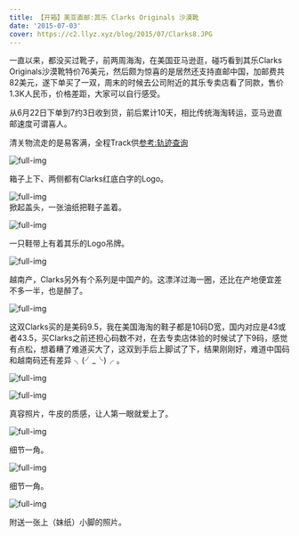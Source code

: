 ```yaml
---
title: 【开箱】美亚直邮:其乐 Clarks Originals 沙漠靴
date: '2015-07-03'
cover: https://c2.llyz.xyz/blog/2015/07/Clarks8.JPG
---
```



一直以来，都没买过靴子，前两周海淘，在美国亚马逊逛，碰巧看到其乐Clarks Originals沙漠靴特价76美元，然后颇为惊喜的是居然还支持直邮中国，加邮费共82美元，遂下单买了一双，周末的时候去公司附近的其乐专卖店看了同款，售价1.3K人民币，价格差距，大家可以自行感受。

从6月22日下单到7约3日收到货，前后累计10天，相比传统海淘转运，亚马逊直邮速度可谓喜人。

清关物流走的是易客满，全程Track供[参考:轨迹查询](https://www.ecmsglobal.com/oms/showtracking?trackingno=APEJFK1010123422&lang=zh)

![full-img](https://c2.llyz.xyz/blog/2015/07/Clarks11.JPG)

箱子上下、两侧都有Clarks红底白字的Logo。

![full-img](https://c2.llyz.xyz/blog/2015/07/Clarks10.JPG)  
掀起盖头，一张油纸把鞋子盖着。

![full-img](https://c2.llyz.xyz/blog/2015/07/Clarks9.JPG)

一只鞋带上有着其乐的Logo吊牌。

![full-img](https://c2.llyz.xyz/blog/2015/07/Clarks3.JPG)

越南产，Clarks另外有个系列是中国产的。这漂洋过海一圈，还比在产地便宜差不多一半，也是醉了。

![full-img](https://c2.llyz.xyz/blog/2015/07/Clarks7.JPG)

这双Clarks买的是美码9.5，我在美国海淘的鞋子都是10码D宽，国内对应是43或者43.5，买Clarks之前还担心码数不对，在去专卖店体验的时候试了下9码，感觉有点松，想着糟了难道买大了，这双到手后上脚试了下，结果刚刚好，难道中国码和越南码还有差异 ╮(╯\_╰)╭ 。

![full-img](https://c2.llyz.xyz/blog/2015/07/Clarks4.JPG)

![full-img](https://c2.llyz.xyz/blog/2015/07/Clarks8.JPG)

真容照片，牛皮的质感，让人第一眼就爱上了。

![full-img](https://c2.llyz.xyz/blog/2015/07/Clarks5.JPG)

细节一角。

![full-img](https://c2.llyz.xyz/blog/2015/07/Clarks6.JPG)

细节一角。

![full-img](https://c2.llyz.xyz/blog/2015/07/Clarks2m.JPG)

附送一张上（妹纸）小脚的照片。
